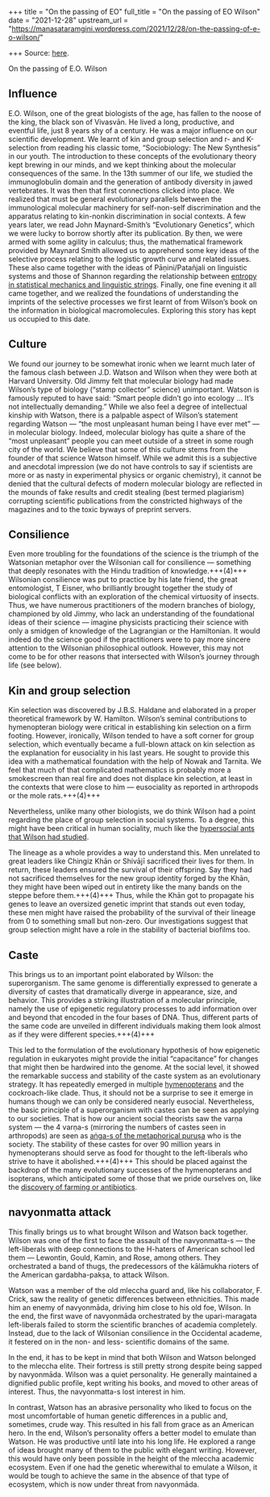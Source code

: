 +++
title = "On the passing of EO"
full_title = "On the passing of EO Wilson"
date = "2021-12-28"
upstream_url = "https://manasataramgini.wordpress.com/2021/12/28/on-the-passing-of-e-o-wilson/"

+++
Source: [here](https://manasataramgini.wordpress.com/2021/12/28/on-the-passing-of-e-o-wilson/).

On the passing of E.O. Wilson

## Influence

E.O. Wilson, one of the great biologists of the age, has fallen to the noose of the king, the black son of Vivasvān. He lived a long, productive, and eventful life, just 8 years shy of a century. He was a major influence on our scientific development. We learnt of kin and group selection and r- and K-selection from reading his classic tome, “Sociobiology: The New Synthesis” in our youth. The introduction to these concepts of the evolutionary theory kept brewing in our minds, and we kept thinking about the molecular consequences of the same. In the 13th summer of our life, we studied the immunoglobulin domain and the generation of antibody diversity in jawed vertebrates. It was then that first connections clicked into place. We realized that must be general evolutionary parallels between the immunological molecular machinery for self-non-self discrimination and the apparatus relating to kin-nonkin discrimination in social contexts. A few years later, we read John Maynard-Smith’s “Evolutionary Genetics”, which we were lucky to borrow shortly after its publication. By then, we were armed with some agility in calculus; thus, the mathematical framework provided by Maynard Smith allowed us to apprehend some key ideas of the selective process relating to the logistic growth curve and related issues. These also came together with the ideas of Pāṇini/Patañjali on linguistic systems and those of Shannon regarding the relationship between [entropy in statistical mechanics and linguistic strings](https://manasataramgini.wordpress.com/2018/12/29/1859-ce-and-beyond-some-reflections/). Finally, one fine evening it all came together, and we realized the foundations of understanding the imprints of the selective processes we first learnt of from Wilson’s book on the information in biological macromolecules. Exploring this story has kept us occupied to this date.

## Culture

We found our journey to be somewhat ironic when we learnt much later of the famous clash between J.D. Watson and Wilson when they were both at Harvard University. Old Jimmy felt that molecular biology had made Wilson’s type of biology (“stamp collector” science) unimportant. Watson is famously reputed to have said: “Smart people didn’t go into ecology … It’s not intellectually demanding.” While we also feel a degree of intellectual kinship with Watson, there is a palpable aspect of Wilson’s statement regarding Watson — “the most unpleasant human being I have ever met” — in molecular biology. Indeed, molecular biology has quite a share of the “most unpleasant” people you can meet outside of a street in some rough city of the world. We believe that some of this culture stems from the founder of that science Watson himself. While we admit this is a subjective and anecdotal impression (we do not have controls to say if scientists are more or as nasty in experimental physics or organic chemistry), it cannot be denied that the cultural defects of modern molecular biology are reflected in the mounds of fake results and credit stealing (best termed plagiarism) corrupting scientific publications from the constricted highways of the magazines and to the toxic byways of preprint servers. 

## Consilience

Even more troubling for the foundations of the science is the triumph of the Watsonian metaphor over the Wilsonian call for consilience — something that deeply resonates with the Hindu tradition of knowledge.+++(4)+++ Wilsonian consilience was put to practice by his late friend, the great entomologist, T Eisner, who brilliantly brought together the study of biological conflicts with an exploration of the chemical virtuosity of insects. Thus, we have numerous practitioners of the modern branches of biology, championed by old Jimmy, who lack an understanding of the foundational ideas of their science — imagine physicists practicing their science with only a smidgen of knowledge of the Lagrangian or the Hamiltonian. It would indeed do the science good if the practitioners were to pay more sincere attention to the Wilsonian philosophical outlook. However, this may not come to be for other reasons that intersected with Wilson’s journey through life (see below).

## Kin and group selection

Kin selection was discovered by J.B.S. Haldane and elaborated in a proper theoretical framework by W. Hamilton. Wilson’s seminal contributions to hymenopteran biology were critical in establishing kin selection on a firm footing. However, ironically, Wilson tended to have a soft corner for group selection, which eventually became a full-blown attack on kin selection as the explanation for eusociality in his last years. He sought to provide this idea with a mathematical foundation with the help of Nowak and Tarnita. We feel that much of that complicated mathematics is probably more a smokescreen than real fire and does not displace kin selection, at least in the contexts that were close to him — eusociality as reported in arthropods or the mole rats.+++(4)+++

Nevertheless, unlike many other biologists, we do think Wilson had a point regarding the place of group selection in social systems. To a degree, this might have been critical in human sociality, much like the
[hypersocial ants that Wilson had studied](https://manasataramgini.wordpress.com/2015/03/16/ramblings-on-sitters-and-foragers-multiplicity-of-males-caste-and-transnationality/).

The lineage as a whole provides a way to understand this. Men unrelated to great leaders like Chingiz Khān or Shivājī sacrificed their lives for them. In return, these leaders ensured the survival of their offspring. Say they had not sacrificed themselves for the new group identity forged by the Khān, they might have been wiped out in entirety like the many bands on the steppe before them.+++(4)+++ Thus, while the Khān got to propagate his genes to leave an oversized genetic imprint that stands out even today, these men might have raised the probability of the survival of their lineage from 0 to something small but non-zero. Our investigations suggest that group selection might have a role in the stability of bacterial biofilms too.

## Caste

This brings us to an important point elaborated by Wilson: the superorganism. The same genome is differentially expressed to generate a diversity of castes that dramatically diverge in appearance, size, and behavior. This provides a striking illustration of a molecular principle, namely the use of epigenetic regulatory processes to add information over and beyond that encoded in the four bases of DNA. Thus, different parts of the same code are unveiled in different individuals making them look almost as if they were different species.+++(4)+++ 

This led to the formulation of the evolutionary hypothesis of how epigenetic regulation in eukaryotes might provide the initial “capacitance” for changes that might then be hardwired into the genome. At the social level, it showed the remarkable success and stability of the caste system as an evolutionary strategy. It has repeatedly emerged in multiple
[hymenopterans](https://manasataramgini.wordpress.com/2017/10/05/a-note-on-tales-of-fratricide-warfare-cannibalism-and-incest/) and the cockroach-like clade. Thus, it should not be a surprise to see it emerge in humans though we can only be considered nearly eusocial. Nevertheless, the basic principle of a superorganism with castes can be seen as applying to our societies. That is how our ancient social theorists saw the varṇa system — the 4 varṇa-s (mirroring the numbers of castes seen in arthropods) are seen as [aṅga-s of the metaphorical puruṣa](https://manasataramgini.wordpress.com/2005/09/16/the-purusha-and-the-superorganism/) who is the society. The stability of these castes for over 90 million years in hymenopterans should serve as food for thought to the left-liberals who strive to have it abolished.+++(4)+++ This should be placed against the backdrop of the many evolutionary successes of the hymenopterans and isopterans, which anticipated some of those that we pride ourselves on, like the [discovery of farming or antibiotics](https://manasataramgini.wordpress.com/2014/04/20/the-first-farmers/).

## navyonmatta attack

This finally brings us to what brought Wilson and Watson back together. Wilson was one of the first to face the assault of the navyonmatta-s — the left-liberals with deep connections to the H-haters of American school led them — Lewontin, Gould, Kamin, and Rose, among others. They orchestrated a band of thugs, the predecessors of the kālāmukha rioters of the American gardabha-pakṣa, to attack Wilson. 

Watson was a member of the old mleccha guard and, like his collaborator, F. Crick, saw the reality of genetic differences between ethnicities. This made him an enemy of navyonmāda, driving him close to his old foe, Wilson. In the end, the first wave of navyonmāda orchestrated by the upari-maragata left-liberals failed to storm the scientific branches of academia completely. Instead, due to the lack of Wilsonian consilience in the Occidental academe, it festered on in the non- and less- scientific domains of the same. 

In the end, it has to be kept in mind that both Wilson and Watson belonged to the mleccha elite. Their fortress is still pretty strong despite being sapped by navyonmāda. Wilson was a quiet personality. He generally maintained a dignified public profile, kept writing his books, and moved to other areas of interest. Thus, the navyonmatta-s lost interest in him. 

In contrast, Watson has an abrasive personality who liked to focus on the most uncomfortable of human genetic differences in a public and, sometimes, crude way. This resulted in his fall from grace as an American hero. In the end, Wilson’s personality offers a better model to emulate than Watson. He was productive until late into his long life. He explored a range of ideas brought many of them to the public with elegant writing. However, this would have only been possible in the height of the mleccha academic ecosystem. Even if one had the genetic wherewithal to emulate a Wilson, it would be tough to achieve the same in the absence of that type of ecosystem, which is now under threat from navyonmāda.

